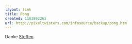 ```yaml
---
layout: link
title: Pong
created: 1103892262
url: http://pixeltwisters.com/infosource/backup/pong.htm
---
```

Danke [Steffen][].

  [Steffen]: http://www.gungfu.de/facts/archives/2004/12/24/pong/

